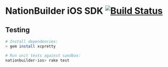 # NationBuilder iOS SDK [![Build Status](https://travis-ci.org/3dna/nationbuilder-ios.svg)](https://travis-ci.org/3dna/nationbuilder-ios)

## Testing

```bash
# Install dependencies:
> gem install xcpretty

# Run unit tests against sandbox:
nationbuilder-ios> rake test
```

